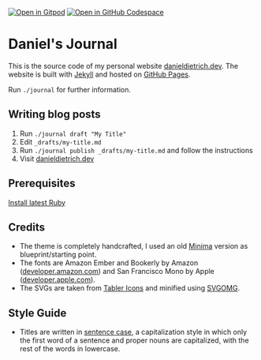 
[![Open in Gitpod](https://img.shields.io/badge/Open_in_Gitpod-gray?logo=gitpod)](https://gitpod.io/#https://github.com/danieldietrich/journal)
[![Open in GitHub Codespace](https://img.shields.io/badge/Open_in_GitHub_Codespaces-black?logo=github)](https://codespaces.new/danieldietrich/journal)

# Daniel's Journal

This is the source code of my personal website [danieldietrich.dev](https://danieldietrich.dev). The website is built with [Jekyll](https://jekyllrb.com/) and hosted on [GitHub Pages](https://pages.github.com/).

Run `./journal` for further information.

## Writing blog posts

1. Run `./journal draft "My Title"`
2. Edit `_drafts/my-title.md`
3. Run `./journal publish _drafts/my-title.md` and follow the instructions
4. Visit [danieldietrich.dev](https://danieldietrich.dev)

## Prerequisites

[Install latest Ruby](https://luther.io/articles/ruby-on-mac)

## Credits

* The theme is completely handcrafted, I used an old [Minima](https://github.com/jekyll/minima/tree/38a84a949f9753c4542e25f422935f59b4913053) version as blueprint/starting point.
* The fonts are Amazon Ember and Bookerly by Amazon ([developer.amazon.com](https://developer.amazon.com/en-US/alexa/branding/echo-guidelines/identity-guidelines/typography)) and San Francisco Mono by Apple ([developer.apple.com](https://developer.apple.com/fonts/)).
* The SVGs are taken from [Tabler Icons](https://tablericons.com/) and minified using [SVGOMG](https://svgomg.net/).

## Style Guide

* Titles are written in [sentence case](https://dictionary.cambridge.org/dictionary/english/sentence-case), a capitalization style in which only the first word of a sentence and proper nouns are capitalized, with the rest of the words in lowercase.

